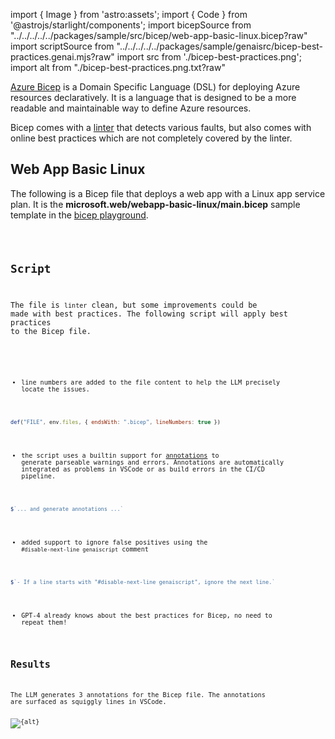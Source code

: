 import { Image } from 'astro:assets';
import { Code } from '@astrojs/starlight/components';
import bicepSource from "../../../../../packages/sample/src/bicep/web-app-basic-linux.bicep?raw"
import scriptSource from "../../../../../packages/sample/genaisrc/bicep-best-practices.genai.mjs?raw"
import src from './bicep-best-practices.png';
import alt from "./bicep-best-practices.png.txt?raw"

[Azure Bicep](https://learn.microsoft.com/en-us/azure/azure-resource-manager/bicep/overview?tabs=bicep) is a Domain Specific Language (DSL) for deploying Azure resources declaratively. 
It is a language that is designed to be a more readable 
and maintainable way to define Azure resources. 

Bicep comes with a [linter](https://learn.microsoft.com/en-us/azure/azure-resource-manager/bicep/linter) that detects various faults, but also comes with
online best practices which are not completely covered by the linter.

## Web App Basic Linux

The following is a Bicep file that deploys a web app with a Linux app service plan.
It is the **microsoft.web/webapp-basic-linux/main.bicep** 
sample template in the [bicep playground](https://azure.github.io/bicep/).

<Code code={bicepSource} wrap={true} lang="bicep" title="web-app-basic-linux.bicep" />

## Script

The file is `linter` clean, but some improvements could be made with best practices.
The following script will apply best practices to the Bicep file.

<Code code={scriptSource} wrap={true} lang="js" title="bicep-best-practices.genai.mjs" />

- line numbers are added to the file content to help the LLM precisely locate the issues.

```js "lineNumbers"
def("FILE", env.files, { endsWith: ".bicep", lineNumbers: true })
```

- the script uses a builtin support for [annotations](/genaiscript/reference/scripts/annotations) 
to generate parseable warnings and errors. Annotations are automatically integrated as problems 
in VSCode or as build errors in the CI/CD pipeline.

```js "annotations"
$`... and generate annotations ...`
```

- added support to ignore false positives using the `#disable-next-line genaiscript`
comment

```js wrap
$`- If a line starts with "#disable-next-line genaiscript", ignore the next line.`
```

- GPT-4 already knows about the best practices for Bicep, no need to repeat them!

## Results

The LLM generates 3 annotations for the Bicep file. The annotations are surfaced 
as squiggly lines in VSCode.

<Image src={src} alt={alt} />